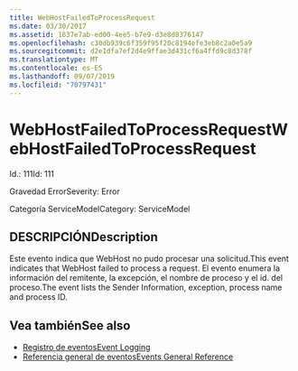 ```yaml
---
title: WebHostFailedToProcessRequest
ms.date: 03/30/2017
ms.assetid: 1637e7ab-ed00-4ee5-b7e9-d3e8d8376147
ms.openlocfilehash: c30db939c6f359f95f20c8194efe3eb8c2a0e5a9
ms.sourcegitcommit: d2e1dfa7ef2d4e9ffae3d431cf6a4ffd9c8d378f
ms.translationtype: MT
ms.contentlocale: es-ES
ms.lasthandoff: 09/07/2019
ms.locfileid: "70797431"
---
```

# <a name="webhostfailedtoprocessrequest"></a><span data-ttu-id="fae44-102">WebHostFailedToProcessRequest</span><span class="sxs-lookup"><span data-stu-id="fae44-102">WebHostFailedToProcessRequest</span></span>
<span data-ttu-id="fae44-103">Id.: 111</span><span class="sxs-lookup"><span data-stu-id="fae44-103">Id: 111</span></span>  
  
 <span data-ttu-id="fae44-104">Gravedad Error</span><span class="sxs-lookup"><span data-stu-id="fae44-104">Severity: Error</span></span>  
  
 <span data-ttu-id="fae44-105">Categoría ServiceModel</span><span class="sxs-lookup"><span data-stu-id="fae44-105">Category: ServiceModel</span></span>  
  
## <a name="description"></a><span data-ttu-id="fae44-106">DESCRIPCIÓN</span><span class="sxs-lookup"><span data-stu-id="fae44-106">Description</span></span>  
 <span data-ttu-id="fae44-107">Este evento indica que WebHost no pudo procesar una solicitud.</span><span class="sxs-lookup"><span data-stu-id="fae44-107">This event indicates that WebHost failed to process a request.</span></span> <span data-ttu-id="fae44-108">El evento enumera la información del remitente, la excepción, el nombre de proceso y el id. del proceso.</span><span class="sxs-lookup"><span data-stu-id="fae44-108">The event lists the Sender Information, exception, process name and process ID.</span></span>  
  
## <a name="see-also"></a><span data-ttu-id="fae44-109">Vea también</span><span class="sxs-lookup"><span data-stu-id="fae44-109">See also</span></span>

- [<span data-ttu-id="fae44-110">Registro de eventos</span><span class="sxs-lookup"><span data-stu-id="fae44-110">Event Logging</span></span>](index.md)
- [<span data-ttu-id="fae44-111">Referencia general de eventos</span><span class="sxs-lookup"><span data-stu-id="fae44-111">Events General Reference</span></span>](events-general-reference.md)

